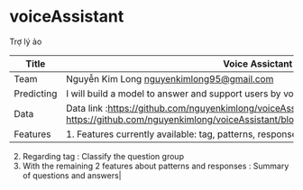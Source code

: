 # voiceAssistant
Trợ lý ảo

|Title       |Voice Assictant|
|-----------|---------------|
|Team       |Nguyễn Kim Long nguyenkimlong95@gmail.com|
|Predicting| I will build a model to answer and support users by voice|
|Data| Data link :https://github.com/nguyenkimlong/voiceAssistant/blob/master/intents.json , https://github.com/nguyenkimlong/voiceAssistant/blob/master/data/dialog_talk_agent.xlsx |
|Features| 1. Features currently available: tag, patterns, responses.            
2. Regarding tag : Classify the question group           
3. With the remaining 2 features about patterns and responses : Summary of questions and answers|
          
